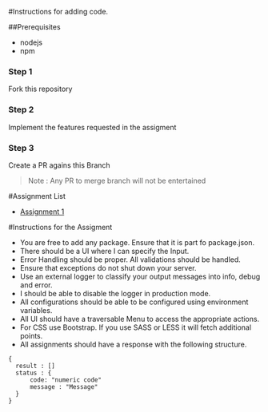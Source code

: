 #Instructions for adding code.

##Prerequisites
  * nodejs
  * npm
  
### Step 1

Fork this repository

### Step 2

Implement the features requested in the assigment

### Step 3

Create a PR agains this Branch

> Note : Any PR to merge branch will not be entertained

#Assignment List
* [Assignment 1](./Assignment-1.md)

#Instructions for the Assigment
 * You are free to add any package. Ensure that it is part fo package.json.
 * There should be a UI where I can specify the Input.
 * Error Handling should be proper. All validations should be handled.
 * Ensure that exceptions do not shut down your server.
 * Use an external logger to classify your output messages into info, debug and error.
 * I should be able to disable the logger in production mode.
 * All configurations should be able to be configured using environment variables.
 * All UI should have a traversable Menu to access the appropriate actions.
 * For CSS use Bootstrap. If you use SASS or LESS it will fetch additional points.
 * All assignments should have a response with the following structure.
  ```$xslt
  {
    result : []
    status : {
        code: "numeric code"
        message : "Message"
    }
  }
  ```
 